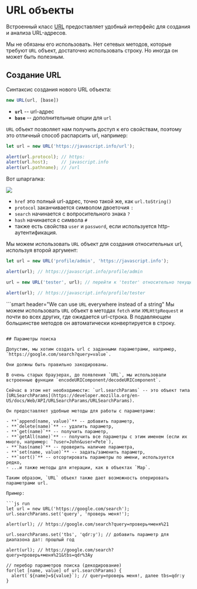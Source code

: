 
# URL объекты

Встроенный класс [URL](https://developer.mozilla.org/ru/docs/Web/API/URL/URL) предоставляет удобный интерфейс для создания и анализа URL-адресов.

Мы не обязаны его использовать. Нет сетевых методов, которые требуют `URL` объект, достаточно использовать строку. Но иногда он может быть полезным.

## Создание URL

Синтаксис создания нового URL объекта:

```js
new URL(url, [base])
```

- **`url`** -- url-адрес
- **`base`** -- дополнительные опции для `url`

`URL` объект позволяет нам получить доступ к его свойствам, поэтому это отличный способ распарсить url, например:

```js run
let url = new URL('https://javascript.info/url');

alert(url.protocol); // https:
alert(url.host);     // javascript.info
alert(url.pathname); // /url
```

Вот шпаргалка:

![](url-object.png)

- `href` это полный url-адрес, точно такой же, как `url.toString()`
- `protocol` заканчивается символом двоеточия `:`
- `search` начинается с вопросительного знака `?`
- `hash` начинается с символа `#`
- также есть свойства `user` и `password`, если используется http-аутентификация.

Мы можем использовать `URL` объект для создания относительных url, используя второй аргумент:

```js run
let url = new URL('profile/admin', 'https://javascript.info');

alert(url); // https://javascript.info/profile/admin

url = new URL('tester', url); // перейти к 'tester' относительно текущего url

alert(url); // https://javascript.info/profile/tester
```

```smart header="We can use `URL` everywhere instead of a string"
Мы можем использовать `URL` объект в методах `fetch` или `XMLHttpRequest` и почти во всех других, где ожидается url-строка.
В подавляющем большинстве методов он автоматически конвертируется в строку.
```

## Параметры поиска

Допустим, мы хотим создать url с заданными параметрами, например, `https://google.com/search?query=value`.

Они должны быть правильно закодированы.

В очень старых браузерах, до появления `URL`, мы использовали встроенные функции `encodeURIComponent/decodeURIComponent`.

Сейчас в этом нет необходимости: `url.searchParams` -- это объект типа [URLSearchParams](https://developer.mozilla.org/en-US/docs/Web/API/URLSearchParams/URLSearchParams).

Он предоставляет удобные методы для работы с параметрами:

- **`append(name, value)`** -- добавить параметр,
- **`delete(name)`** -- удалить параметр,
- **`get(name)`** -- получить параметр,
- **`getAll(name)`** -- получить все параметры с этим именем (если их много, например: `?user=John&user=Pete`),
- **`has(name)`** -- проверить наличие параметра,
- **`set(name, value)`** -- задать/заменить параметр,
- **`sort()`** -- отсортировать параметры по имени, используется редко,
- ...и также методы для итерации, как в объектах `Map`.

Таким образом, `URL` объект также дает возможность оперировать параметрами url.

Пример:

```js run
let url = new URL('https://google.com/search');
url.searchParams.set('query', 'проверь меня!');

alert(url); // https://google.com/search?query=проверь+меня%21

url.searchParams.set('tbs', 'qdr:y'); // добавить параметр для диапазона дат: прошлый год

alert(url); // https://google.com/search?query=проверь+меня%21&tbs=qdr%3Ay

// перебор параметров поиска (декодирование)
for(let [name, value] of url.searchParams) {
  alert(`${name}=${value}`); // query=проверь меня!, далее tbs=qdr:y
}
```
